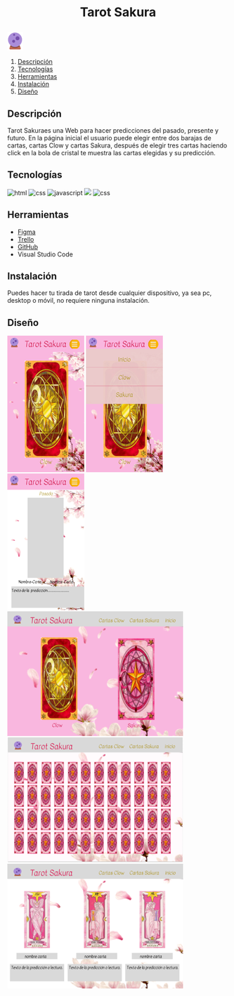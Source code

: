 # <p align="center">Tarot Sakura</p> 
<img src= "https://github.com/JasMarin/tarot-sakura/blob/dev/src/assets/img/cristal_ball.png"></img> 


1. [Descripción](#descripción)
2. [Tecnologías](#tecnologías)
3. [Herramientas](#herramientas)
4. [Instalación](#instalación)
5. [Diseño](#diseño)


## Descripción

Tarot Sakuraes una Web para hacer predicciones del pasado, presente y futuro. En la página inicial el usuario puede elegir entre dos barajas de cartas, cartas Clow y cartas Sakura, después de elegir tres cartas haciendo click en la bola de cristal te muestra las cartas elegidas y su predicción.

## Tecnologías

<img src= "https://img.shields.io/badge/html5-%23E34F26.svg?style=for-the-badge&logo=html5&logoColor=white" alt = "html"></img>
<img src= "https://img.shields.io/badge/css3-%231572B6.svg?style=for-the-badge&logo=css3&logoColor=white" alt = "css"></img>
<img src= "https://img.shields.io/badge/javascript-%23323330.svg?style=for-the-badge&logo=javascript&logoColor=%23F7DF1E" alt= "javascript"></img>
<img src="https://img.shields.io/badge/sweetalert2-%23E34F26.svg?style=for-the-badge&logo=html5&logoColor=white"></img>
<img src= "https://img.shields.io/badge/React-%231572B6.svg?style=for-the-badge&logo=css3&logoColor=white" alt = "css"></img>

## Herramientas

* [Figma](https://www.figma.com/file/84KhERhB4JiM9kD4eDeisJ/Tarot-Sakura?node-id=18%3A6&t=mNyvhRcqMvsICNyR-0) 
* [Trello](https://trello.com/b/ryExwFsi/tarot-sakura)
* [GitHub](https://github.com/JasMarin/tarot-sakura)
* Visual Studio Code 

## Instalación

Puedes hacer tu tirada de tarot desde cualquier dispositivo, ya sea pc, desktop o móvil, no requiere ninguna instalación.

## Diseño


<img width="175" src="https://github.com/JasMarin/tarot-sakura/blob/main/src/assets/img/pantalla-principal-movil.png">
<img width="175" src="https://github.com/JasMarin/tarot-sakura/blob/main/src/assets/img/pantalla-menu-abierto.png">
<img width="175" src="https://github.com/JasMarin/tarot-sakura/blob/main/src/assets/img/pantalla-lectura-movil.png">
<img width="400" src="https://github.com/JasMarin/tarot-sakura/blob/main/src/assets/img/pantalla_principal_desktop.png">
<img width="400" src="https://github.com/JasMarin/tarot-sakura/blob/main/src/assets/img/pantalla_cartas_sakura.png"></img>
<img width="400" src="https://github.com/JasMarin/tarot-sakura/blob/main/src/assets/img/pantalla-lectura-de-cartas.png">




